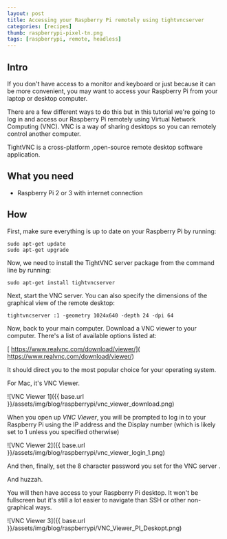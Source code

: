 ```yaml
---
layout: post
title: Accessing your Raspberry Pi remotely using tightvncserver
categories: [recipes]
thumb: raspberrypi-pixel-tn.png
tags: [raspberrypi, remote, headless]
---
```


## Intro
If you don't have access to a monitor and keyboard or just because it can be more convenient, you may want to access your Raspberry Pi from your laptop or desktop computer.

There are a few different ways to do this but in this tutorial we're going to log in and access our Raspberry Pi remotely using Virtual Network Computing (VNC). VNC is a way of sharing desktops so you can remotely control another computer.

TightVNC is a cross-platform ,open-source remote desktop software application.

<!--more-->

## What you need

- Raspberry Pi 2 or 3 with internet connection

## How

First, make sure everything is up to date on your Raspberry Pi by running:

    sudo apt-get update
    sudo apt-get upgrade

Now, we need to install the TightVNC server package from the command line by running:

    sudo apt-get install tightvncserver

Next, start the VNC server. You can also specify the dimensions of the graphical view of the remote desktop:

    tightvncserver :1 -geometry 1024x640 -depth 24 -dpi 64


Now, back to your main computer. Download a VNC viewer to your computer. There's a list of available options listed at:

[ https://www.realvnc.com/download/viewer/]( https://www.realvnc.com/download/viewer/)

It should direct you to the most popular choice for your operating system.

For Mac, it's VNC Viewer.


![VNC Viewer 1]({{ base.url }}/assets/img/blog/raspberrypi/vnc_viewer_download.png)


When you open up *VNC Viewer*, you will be prompted to log in to your Raspberry Pi using the IP address and the Display number (which is likely set to 1 unless you specified otherwise)

![VNC Viewer 2]({{ base.url }}/assets/img/blog/raspberrypi/vnc_viewer_login_1.png)


And then, finally, set the 8 character password you set for the VNC server .

And huzzah.

You will then have access to your Raspberry Pi desktop. It won't be fullscreen but it's still a lot easier to navigate than SSH or other non-graphical ways.


![VNC Viewer 3]({{ base.url }}/assets/img/blog/raspberrypi/VNC_Viewer_PI_Deskopt.png)
